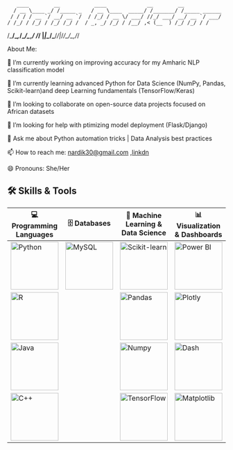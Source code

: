 
       ____        __           ____             __        __            
      / __ \____ _/ /_____ _   / __ \____  _____/ /_______/ /_____ ______
     / / / / __ `/ __/ __ `/  / /_/ / __ \/ ___/ //_/ ___/ __/ __ `/ ___/
    / /_/ / /_/ / /_/ /_/ /  / _, _/ /_/ / /__/ ,< (__  ) /_/ /_/ / /    
   /_____/\__,_/\__/\__,_/  /_/ |_|\____/\___/_/|_/____/\__/\__,_/_/     
                                                                         
                               

About Me:

 🔭 I’m currently working on improving accuracy for my Amharic NLP classification model  
 
 🌱 I’m currently learning advanced Python for Data Science (NumPy, Pandas, Scikit-learn)and deep Learning fundamentals (TensorFlow/Keras)
 
 👯 I’m looking to collaborate on open-source data projects focused on African datasets 
 
 🤔 I’m looking for help with ptimizing model deployment (Flask/Django) 
 
💬 Ask me about  Python automation tricks | Data Analysis best practices

📫 How to reach me: nardik30@gmail.com  ,[linkdn](https://www.linkedin.com/in/nardos-molla-84979636b/)

😄 Pronouns: She/Her 

## 🛠️ Skills & Tools

| 💻 Programming Languages | 🗄️ Databases | 🤖 Machine Learning & Data Science | 📊 Visualization & Dashboards | ⚙️ Tools & Others |
|--------------------------|--------------|-----------------------------------|-------------------------------|-------------------|
| <img src="https://img.shields.io/badge/Python-3776AB?style=for-the-badge&logo=python&logoColor=white" alt="Python" width="110"/> | <img src="https://img.shields.io/badge/MySQL-4479A1?style=for-the-badge&logo=mysql&logoColor=white" alt="MySQL" width="110"/> | <img src="https://img.shields.io/badge/Scikit--Learn-F7931E?style=for-the-badge&logo=scikit-learn&logoColor=white" alt="Scikit-learn" width="110"/> | <img src="https://img.shields.io/badge/PowerBI-F2C811?style=for-the-badge&logo=powerbi&logoColor=black" alt="Power BI" width="110"/> | <img src="https://img.shields.io/badge/Jupyter-F37626?style=for-the-badge&logo=jupyter&logoColor=white" alt="Jupyter" width="110"/> |
| <img src="https://img.shields.io/badge/R-276DC3?style=for-the-badge&logo=r&logoColor=white" alt="R" width="110"/> |              | <img src="https://img.shields.io/badge/Pandas-150458?style=for-the-badge&logo=pandas&logoColor=white" alt="Pandas" width="110"/> | <img src="https://img.shields.io/badge/Plotly-3F4F75?style=for-the-badge&logo=plotly&logoColor=white" alt="Plotly" width="110"/> | <img src="https://img.shields.io/badge/GitHub-181717?style=for-the-badge&logo=github&logoColor=white" alt="GitHub" width="110"/> |
| <img src="https://img.shields.io/badge/Java-007396?style=for-the-badge&logo=java&logoColor=white" alt="Java" width="110"/> |              | <img src="https://img.shields.io/badge/Numpy-013243?style=for-the-badge&logo=numpy&logoColor=white" alt="Numpy" width="110"/> | <img src="https://img.shields.io/badge/Dash-00A3E0?style=for-the-badge&logo=plotly&logoColor=white" alt="Dash" width="110"/> | <img src="https://img.shields.io/badge/VSCode-007ACC?style=for-the-badge&logo=visual%20studio%20code&logoColor=white" alt="VS Code" width="110"/> |
| <img src="https://img.shields.io/badge/C++-00599C?style=for-the-badge&logo=c%2B%2B&logoColor=white" alt="C++" width="110"/> |              | <img src="https://img.shields.io/badge/TensorFlow-FF6F00?style=for-the-badge&logo=tensorflow&logoColor=white" alt="TensorFlow" width="110"/> | <img src="https://img.shields.io/badge/Matplotlib-11557C?style=for-the-badge&logo=matplotlib&logoColor=white" alt="Matplotlib" width="110"/> |                   |

